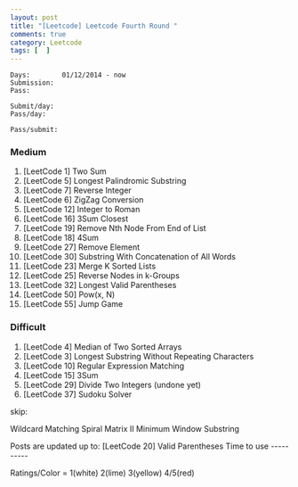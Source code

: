 ```yaml
---
layout: post
title: "[Leetcode] Leetcode Fourth Round "
comments: true
category: Leetcode
tags: [  ]
---
```


    Days:        01/12/2014 - now
    Submission:  
    Pass:        
    
    Submit/day:  
    Pass/day:    
    
    Pass/submit: 

### Medium

1. [LeetCode 1] Two Sum
1. [LeetCode 5] Longest Palindromic Substring
1. [LeetCode 7] Reverse Integer
1. [LeetCode 6] ZigZag Conversion
1. [LeetCode 12] Integer to Roman
1. [LeetCode 16] 3Sum Closest
1. [LeetCode 19] Remove Nth Node From End of List
1. [LeetCode 18] 4Sum
1. [LeetCode 27] Remove Element
1. [LeetCode 30] Substring With Concatenation of All Words
1. [LeetCode 23] Merge K Sorted Lists
1. [LeetCode 25] Reverse Nodes in k-Groups
1. [LeetCode 32] Longest Valid Parentheses
1. [LeetCode 50] Pow(x, N)
1. [LeetCode 55] Jump Game

### Difficult

1. [LeetCode 4] Median of Two Sorted Arrays
1. [LeetCode 3] Longest Substring Without Repeating Characters
1. [LeetCode 10] Regular Expression Matching
1. [LeetCode 15] 3Sum
1. [LeetCode 29] Divide Two Integers (undone yet)
1. [LeetCode 37] Sudoku Solver

skip:

Wildcard Matching
Spiral Matrix II
Minimum Window Substring

Posts are updated up to: [LeetCode 20] Valid Parentheses
	<tr>
		<td>Time to use</td>
		<td bgcolor="white">----------</td>
	</tr>
</table>

Ratings/Color = 1(white) 2(lime) 3(yellow) 4/5(red)
